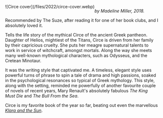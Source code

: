 <!--
.. title: Circe
.. slug: circe
.. date: 2022-03-19 22:14:53 UTC-05:00
.. tags: media,fiction,book,novel,myth,fantasy,science-fiction
-->

<span style="float: left">
![Circe cover](/files/2022/circe-cover.webp)
</span>

*by Madeline Miller, 2018.*

Recommended by The Suze, after reading it for one of her book clubs,
and I absolutely loved it.

Tells the life story of the mythical Circe of the ancient Greek pantheon.
Daughter of Helios, mightiest of the Titans, Circe is driven from her family by
their capricious cruelty. She puts her meagre supernatural talents to work in
service of witchcraft, amongst mortals. Along the way she meets many well-known
mythological characters, such as Odysseus, and the Cretean Minotaur.

It was the writing style that captivated me. A timeless, elegant style uses
powerful turns of phrase to spin a tale of drama and high passions, soaked
in the psychological resonances so typical of Greek mythology.
This style, along with the setting, reminded me powerfully of another favourite
couple of novels of recent years, Mary Renault's absolutely fabulous *The King
Must Die* and *The Bull From the Sea*.

Circe is my favorite book of the year so far, beating out even the marvellous
*[Klara and the Sun](/posts/klara-and-the-sun)*.

<br style="clear: left" />

